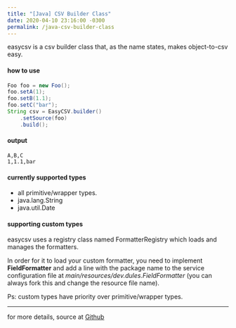 ```yaml
---
title: "[Java] CSV Builder Class"
date: 2020-04-10 23:16:00 -0300
permalink: /java-csv-builder-class
---
```


easycsv is a csv builder class that, as the name states, makes object-to-csv easy.

#### how to use

```java
Foo foo = new Foo();
foo.setA(1);
foo.setB(1.1);
foo.setC("bar");
String csv = EasyCSV.builder()
    .setSource(foo)
    .build();
```

#### output

```
A,B,C
1,1.1,bar
```

#### currently supported types

* all primitive/wrapper types.
* java.lang.String
* java.util.Date

#### supporting custom types

easycsv uses a registry class named FormatterRegistry which loads and manages the formatters. 

In order for it to load your custom formatter, 
you need to implement **FieldFormatter** and add a line with the package name to the service configuration file at *main/resources/dev.dules.FieldFormatter* (you can always fork this and change the resource file name). 

Ps: custom types have priority over primitive/wrapper types.

---
for more details, source at <a href="https://github.com/kelvindules/easycsv.git" target="_blank">Github</a>